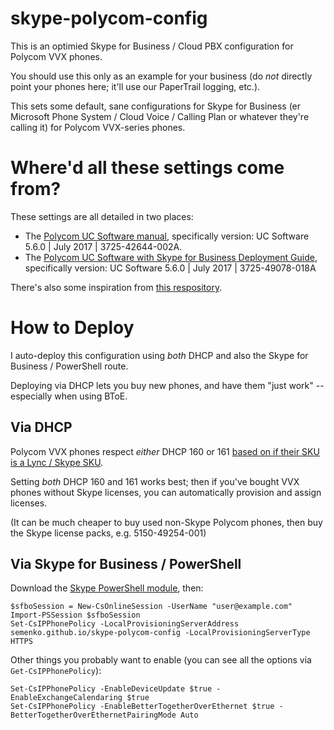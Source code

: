 # skype-polycom-config
This is an optimied Skype for Business /  Cloud PBX configuration for Polycom VVX phones.

You should use this only as an example for your business (do *not* directly point your phones here; it'll use our PaperTrail logging, etc.).

This sets some default, sane configurations for Skype for Business (er Microsoft Phone System / Cloud Voice / Calling Plan or whatever they're calling it) for Polycom VVX-series phones.

# Where'd all these settings come from?
These settings are all detailed in two places:

* The [Polycom UC Software manual](http://support.polycom.com/content/dam/polycom-support/products/Voice/business_media_phones/user/en/3725-42644-002a-ucsoftware-administrator-guide-5-6-0.pdf), specifically version: UC Software 5.6.0 | July 2017 | 3725-42644-002A.
* The [Polycom UC Software with Skype for Business Deployment Guide](http://support.polycom.com/content/dam/polycom-support/products/Voice/business_media_phones/user/en/3725-49078-018a-uc-software-skype-for-business-deployment-guide-5-6-0.pdf), specifically version: UC Software 5.6.0 | July 2017 | 3725-49078-018A

There's also some inspiration from [this respository](https://github.com/spmiddlebrooks/Polycom-VVX-Config/).


# How to Deploy
I auto-deploy this configuration using *both* DHCP and also the Skype for Business / PowerShell route.

Deploying via DHCP lets you buy new phones, and have them "just work" -- especially when using BToE.

## Via DHCP
Polycom VVX phones respect *either* DHCP 160 or 161 [based on if their SKU is a Lync / Skype SKU](http://community.polycom.com/t5/VoIP/New-order-of-VVX500-phones-different-default-configuration-to/td-p/73009).

Setting *both* DHCP 160 and 161 works best; then if you've bought VVX phones without Skype licenses, you can automatically provision and assign licenses.

(It can be much cheaper to buy used non-Skype Polycom phones, then buy the Skype license packs, e.g. 5150-49254-001)

## Via Skype for Business / PowerShell

Download the [Skype PowerShell module](https://www.microsoft.com/en-us/download/details.aspx?id=39366), then: 

    $sfboSession = New-CsOnlineSession -UserName "user@example.com"
    Import-PSSession $sfboSession
    Set-CsIPPhonePolicy -LocalProvisioningServerAddress semenko.github.io/skype-polycom-config -LocalProvisioningServerType HTTPS

Other things you probably want to enable (you can see all the options via `Get-CsIPPhonePolicy`):

    Set-CsIPPhonePolicy -EnableDeviceUpdate $true -EnableExchangeCalendaring $true
    Set-CsIPPhonePolicy -EnableBetterTogetherOverEthernet $true -BetterTogetherOverEthernetPairingMode Auto

